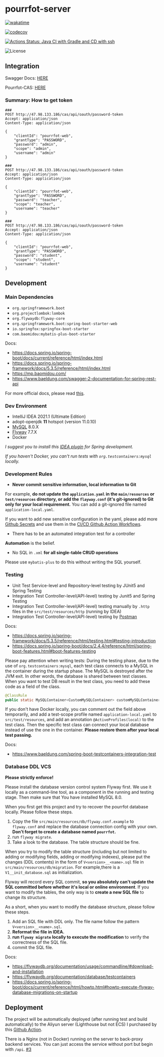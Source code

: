 # pourrfot-server

[![wakatime](https://wakatime.com/badge/github/SHU-PoURRfOT-1/pourrfot-server.svg)](https://wakatime.com/badge/github/SHU-PoURRfOT-1/pourrfot-server)

[![codecov](https://codecov.io/gh/SHU-PoURRfOT-1/pourrfot-server/branch/main/graph/badge.svg?token=8YX7TV9X0V)](https://codecov.io/gh/SHU-PoURRfOT-1/pourrfot-server)

[![Actions Status: Java CI with Gradle and CD with ssh](https://github.com/SHU-PoURRfOT-1/pourrfot-server/workflows/Java%20CI%20with%20Gradle%20and%20CD%20with%20ssh/badge.svg)](https://github.com/SHU-PoURRfOT-1/pourrfot-server/actions?query=workflow%3A"Java+CI+with+Gradle+and+CD+with+ssh")

![License](https://img.shields.io/github/license/SHU-PoURRfOT-1/pourrfot-web)

## Integration

Swagger Docs: [HERE](http://47.98.133.186/api/swagger-ui/index.html)

Pourrfot-CAS: [HERE](https://github.com/SHU-PoURRfOT-1/pourrfot-cas)

### Summary: How to get token

```http request
###
POST http://47.98.133.186/cas/api/oauth/password-token
Accept: application/json
Content-Type: application/json

{
    "clientId": "pourrfot-web",
    "grantType": "PASSWORD",
    "password": "admin",
    "scope": "admin",
    "username": "admin"
}

###
POST http://47.98.133.186/cas/api/oauth/password-token
Accept: application/json
Content-Type: application/json

{
    "clientId": "pourrfot-web",
    "grantType": "PASSWORD",
    "password": "teacher",
    "scope": "teacher",
    "username": "teacher"
}

###
POST http://47.98.133.186/cas/api/oauth/password-token
Accept: application/json
Content-Type: application/json

{
    "clientId": "pourrfot-web",
    "grantType": "PASSWORD",
    "password": "student",
    "scope": "student",
    "username": "student"
}
```

## Development

### Main Dependencies

* `org.springframework.boot`
* `org.projectlombok:lombok`
* `org.flywaydb:flyway-core`
* `org.springframework.boot:spring-boot-starter-web`
* `io.springfox:springfox-boot-starter`
* `com.baomidou:mybatis-plus-boot-starter`

Docs:

- https://docs.spring.io/spring-boot/docs/current/reference/html/index.html
- https://docs.spring.io/spring-framework/docs/5.3.5/reference/html/index.html
- https://mp.baomidou.com/
- https://www.baeldung.com/swagger-2-documentation-for-spring-rest-api

For more official docs, please read [this](./HELP.md).

### Dev Environment

* IntelliJ IDEA 2021.1 (Ultimate Edition)
* adopt-openjdk **11** hotspot (version 11.0.10)
* [MySQL](https://dev.mysql.com/doc/refman/8.0/en/) 8.0.X
* [Flyway](https://flywaydb.org/download/community) 7.7.X
* Docker

_I suggest you to install
this [IDEA plugin](https://github.com/1tontech/intellij-spring-assistant/issues/18#issuecomment-770574762) for Spring
development._

_If you haven't Docker, you can't run tests with `org.testcontainers:mysql` locally._

### Development Rules

- **Never commit sensitive information, local information to Git**

For example, **do not update the `application.yaml` in the `main/resources` or `test/resources` directory, or add
the `flayway.conf` (it's git-ignored) to Git only for your local requirement.** You can add a git-ignored file
named `application-local.yaml`.

If you want to add new sensitive configuration in the yaml, please add
more [Github Secrets](https://github.com/SHU-PoURRfOT-1/pourrfot-server/settings/secrets/actions) and use them in
the [CI/CD Github Action Workflows](./.github/workflows/gradle.yml).

- There has to be an automated integration test for a controller

**Automation** is the belief.

- No SQL in `.xml` **for all single-table CRUD operations**

Please use `mybatis-plus` to do this without writing the SQL yourself.

### Testing

* Unit Test Service-level and Repository-level testing by JUnit5 and Spring Testing
* Integration Test Controller-level(API-level) testing by Junit5 and Spring Testing
* Integration Test Controller-level(API-level) testing manually by `.http` files in the `src/test/resources/http`
  (running by IDEA)
* Integration Test Controller-level(API-level) testing by [Postman](https://www.postman.com/)

Docs:

- https://docs.spring.io/spring-framework/docs/5.3.5/reference/html/testing.html#testing-introduction
- https://docs.spring.io/spring-boot/docs/2.4.4/reference/html/spring-boot-features.html#boot-features-testing

Please pay attention when writing tests: During the testing phase, due to the use of `org.testcontainers:mysql`, each
test class connects to a MySQL in the container during the startup phase. The MySQL is destroyed after the JVM exit. In
other words, the database is shared between test classes. When you want to test DB result in the test class, you need to
add these code as a field of the class.

```java
@ClassRule
public static MySQLContainer<CustomMySQLContainer> customMySQLContainer=CustomMySQLContainer.getInstance();
```

If you don't have Docker locally, you can comment out the field above temporarily, and add a test-scope profile
named `application-local.yaml` to `src/test/resources`, and add an annotation `@ActiveProfiles(local)` to the test
class. Then the specific test class can connect your local database instead of use the one in the container. **Please
restore them after your local test passing.**

Docs:

- https://www.baeldung.com/spring-boot-testcontainers-integration-test

### Database DDL VCS

**Please strictly enforce!**

Please install the database version control system Flyway first. We use it locally as a command-line tool, as a
component in the running and testing stage. Then make sure that You have installed MySQL 8.0.

When you first get this project and try to recover the pourrfot database locally. Please follow these steps.

1. Copy the file `src/main/resources/db/flyway.conf.example` to `flyway.conf` and replace the database connection config
   with your own. **Don't forget to create a database named `pourrfot`.**
2. run `flyway migrate`.
3. Take a look to the database. The table structure should be fine.

When you try to modify the table structure (including but not limited to adding or modifying fields, adding or modifying
indexes), please put the changes (DDL contents) in the form of `V<version>__<name>.sql` file
in `src/main/resources/db/migration`. For example,there is a `V1__init_database.sql` as initialization.

Flyway will record every SQL commit, **so you absolutely can't update the SQL committed before whether it's local or
online environment**. If you want to modify the tables, the only way is to **create a new SQL file** to change its
structure.

As a short, when you want to modify the database structure, please follow these steps.

1. Add an SQL file with DDL only. The file name follow the pattern `V<version>__<name>.sql`.
2. **Reformat the file in IDEA.**
3. **run `flyway migrate` locally to execute the modification** to verify the correctness of the SQL file.
4. commit the SQL file.

Docs:

- https://flywaydb.org/documentation/usage/commandline/#download-and-installation
- https://flywaydb.org/documentation/database/testcontainers
- https://docs.spring.io/spring-boot/docs/current/reference/html/howto.html#howto-execute-flyway-database-migrations-on-startup

## Deployment

The project will be automatically deployed (after running test and build automatically) to the Aliyun server (Lighthouse
but not ECS) I purchased by this [Github Action](./.github/workflows/gradle.yml).

There is a Nginx (not in Docker) running on the server to back-proxy backend services. You can just access the service
without port but begin with `/api`. [#3](https://github.com/SHU-PoURRfOT-1/pourrfot-server/issues/3)
